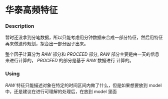 # 华泰高频特征

### Description

暂时还没拿到分笔数据，所以只能考虑用分钟数据来合成一部分特征，然后用特征再来做遗传规划，拟合出一部分因子出来。

整个因子计算分为 *RAW* 部分和 *PROCEED* 部分, *RAW* 部分主要是由一天的信息来进行计算的， *PROCEED* 的部分是基于
*RAW* 数据进行 计算的。

### Using

*RAW* 特征只能描述对象在特定的时间区间内做了什么，但是如果想要放到 model 中，还是建议在进行可理解的处理后，在放到
model 里面



